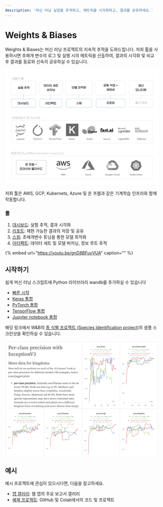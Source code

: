 ```yaml
---
description: '머신 러닝 실험을 추적하고, 메트릭을 시각화하고, 결과를 공유하세요.'
---
```


# Weights & Biases

Weights & Biases는 머신 러닝 프로젝트의 지속적 추적을 도와드립니다. 저희 툴을 사용하시면 초매개 변수의 로그 및 실행 시의 메트릭을 산출하여, 결과의 시각화 및 비교 후 결과를 동료와 신속히 공유하실 수 있습니다.

![](.gitbook/assets/dsbuffer%20%281%29%20%281%29%20%281%29%20%281%29%20%281%29%20%281%29.jpg)

저희 툴은 AWS, GCP, Kubernets, Azure 및 온 프렘과 같은 기계학습 인프라와 함께 작동합니다.

### **툴**

1. [ 대시보드](https://docs.wandb.ai/v/ko/app): 실험 추적, 결과 시각화
2. [ 리포트](https://docs.wandb.ai/v/ko/reports): 재현 가능한 결과의 저장 및 공유
3.  [스윕](https://docs.wandb.ai/v/ko/sweeps): 초매개변수 튜닝을 통한 모델 최적화
4.  [아티팩트](https://app.gitbook.com/@weights-and-biases/s/docs/~/drafts/-MXlkt0w_LJT2O4GjjNV/v/ko/artifacts): 데이터 세트 및 모델 버저닝, 정보 루트 추적

{% embed url="https://youtu.be/gnD8BFuyVUA" caption="" %}

##  **시작하기**

 쉽게 머신 러닝 스크립트에 Python 라이브러리 wandb를 추가하실 수 있습니다

*  [​빠른 시작](https://docs.wandb.ai/v/ko/quickstart)**​**
* [Keras 통합](https://docs.wandb.ai/v/ko/integrations/keras)
* [PyTorch 통합](https://docs.wandb.ai/v/ko/integrations/pytorch)
* [TensorFlow 통합](https://docs.wandb.ai/v/ko/integrations/tensorflow)
* [Jupyter notebook 통합](https://docs.wandb.ai/v/ko/integrations/jupyter)

해당 링크에서 W&B의 [종 식별 프로젝트 \(Species Identification project\)](https://app.wandb.ai/stacey/curr_learn/reports?view=stacey%2FSpecies%20Identification)의 샘플 스크린샷을 확인하실 수 있습니다.

![](.gitbook/assets/screen-shot-2020-08-07-at-1.16.16-pm.png)

##  **예시**

예시 프로젝트에 관심이 있으시다면, 다음을 참고하세요.

* [앱 갤러리](https://app.wandb.ai/gallery): 웹 앱의 주요 보고서 갤러리
* [예제 프로젝트](https://docs.wandb.ai/v/ko/examples): GitHub 및 Colab에서의 코드 및 프로젝트

